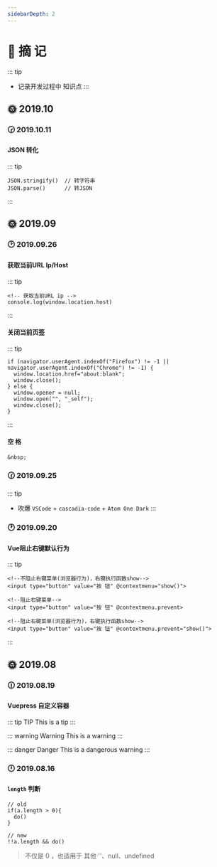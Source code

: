 ```yaml
---
sidebarDepth: 2
---
```

# 📖 摘 记
::: tip
- 记录开发过程中 知识点
:::
## 🌞 2019.10
### 🕝 2019.10.11
#### JSON 转化
::: tip
```
JSON.stringify()  // 转字符串
JSON.parse()      // 转JSON
```
:::

## 🌞 2019.09
### 🕑 2019.09.26
#### 获取当前URL Ip/Host
::: tip
```
<!-- 获取当前URL ip -->
console.log(window.location.host)
```
:::

#### 关闭当前页签
::: tip
```
if (navigator.userAgent.indexOf("Firefox") != -1 || navigator.userAgent.indexOf("Chrome") != -1) {  
  window.location.href="about:blank";  
  window.close();  
} else {
  window.opener = null;  
  window.open("", "_self");  
  window.close();  
}  
```
:::

#### 空 格
```
&nbsp;
```

### 🕜 2019.09.25
::: tip
- 吹爆 `VSCode` + `cascadia-code` + `Atom One Dark` 
:::

### 🕐 2019.09.20
#### Vue阻止右键默认行为
::: tip
```
<!--不阻止右键菜单(浏览器行为)，右键执行函数show-->
<input type="button" value="按 钮" @contextmenu="show()"> 

<!--阻止右键菜单-->
<input type="button" value="按 钮" @contextmenu.prevent>

<!--阻止右键菜单(浏览器行为)，右键执行函数show-->
<input type="button" value="按 钮" @contextmenu.prevent="show()">
```
:::

## 🌞 2019.08
### 🕧 2019.08.19
#### Vuepress 自定义容器

::: tip TIP
This is a tip
:::

::: warning Warning
This is a warning
:::

::: danger Danger
This is a dangerous warning
:::

### 🕛 2019.08.16
#### `length` 判断
```
// old
if(a.length > 0){
  do()
}

// new
!!a.length && do()
```

> 不仅是 0 ，也适用于 其他 ''、null、undefined